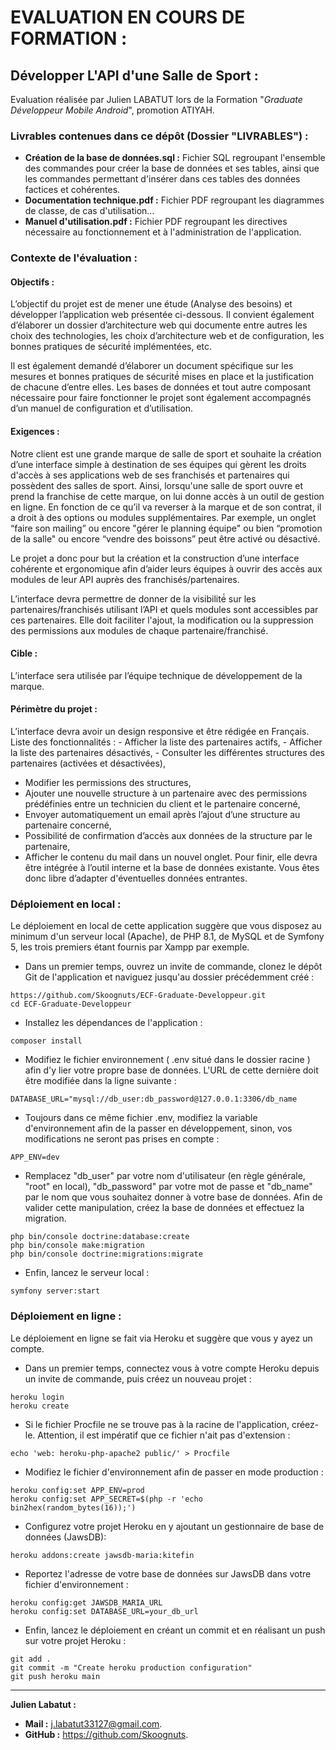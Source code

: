 # EVALUATION EN COURS DE FORMATION :
## Développer L'API d'une Salle de Sport :

Evaluation réalisée par Julien LABATUT lors de la Formation "*Graduate Développeur Mobile Android*", promotion ATIYAH. 

### Livrables contenues dans ce dépôt (Dossier "LIVRABLES") :
- **Création de la base de données.sql :** Fichier SQL regroupant l'ensemble des commandes pour créer la base de données et ses tables, ainsi que les commandes permettant d'insérer dans ces tables des données factices et cohérentes.
- **Documentation technique.pdf :** Fichier PDF regroupant les diagrammes de classe, de cas d'utilisation...
- **Manuel d'utilisation.pdf :** Fichier PDF regroupant les directives nécessaire au fonctionnement et à l'administration de l'application.

### Contexte de l'évaluation :

#### Objectifs :

L’objectif du projet est de mener une étude (Analyse des besoins) et développer l’application web présentée ci-dessous. Il convient également d’élaborer un dossier d’architecture web qui documente entre autres les choix des technologies, les choix d’architecture web et de configuration, les bonnes pratiques de sécurité́ implémentées, etc.

Il est également demandé d’élaborer un document spécifique sur les mesures et bonnes pratiques de sécurité́ mises en place et la justification de chacune d’entre elles. Les bases de données et tout autre composant nécessaire pour faire fonctionner le projet sont également accompagnés d’un manuel de configuration et d’utilisation.

#### Exigences :

Notre client est une grande marque de salle de sport et souhaite la création d’une interface simple à destination de ses équipes qui gèrent les droits d'accès à ses applications web de ses franchisés et partenaires qui possèdent des salles de sport. Ainsi, lorsqu'une salle de sport ouvre et prend la franchise de cette marque, on lui donne accès à un outil de gestion en ligne. En fonction de ce qu’il va reverser à la marque et de son contrat, il a droit à des options ou modules supplémentaires. Par exemple, un onglet “faire son mailing” ou encore "gérer le planning équipe" ou bien “promotion de la salle" ou encore “vendre des boissons” peut être activé ou désactivé.

Le projet a donc pour but la création et la construction d’une interface cohérente et ergonomique afin d’aider leurs équipes à ouvrir des accès aux modules de leur API auprès des franchisés/partenaires.

L’interface devra permettre de donner de la visibilité́ sur les partenaires/franchisés utilisant l’API et quels modules sont accessibles par ces partenaires. Elle doit faciliter l'ajout, la modification ou la suppression des permissions aux modules de chaque partenaire/franchisé.

#### Cible :

L’interface sera utilisée par l’équipe technique de développement de la marque.

#### Périmètre du projet :

L’interface devra avoir un design responsive et être rédigée en Français. Liste des fonctionnalités : - Afficher la liste des partenaires actifs, - Afficher la liste des partenaires désactivés, - Consulter les différentes structures des partenaires (activées et désactivées),
- Modifier les permissions des structures,
- Ajouter une nouvelle structure à un partenaire avec des permissions prédéfinies entre un technicien du client et le partenaire concerné,
- Envoyer automatiquement un email après l’ajout d’une structure au partenaire concerné,
- Possibilité de confirmation d’accès aux données de la structure par le partenaire,
- Afficher le contenu du mail dans un nouvel onglet.
Pour finir, elle devra être intégrée à l’outil interne et la base de données existante. Vous êtes donc libre d’adapter d'éventuelles données entrantes.

### Déploiement en local :
Le déploiement en local de cette application suggère que vous disposez au minimum d'un serveur local (Apache), de PHP 8.1, de MySQL et de Symfony 5, les trois premiers étant fournis par Xampp par exemple.

 - Dans un premier temps, ouvrez un invite de commande, clonez le dépôt Git de l'application et naviguez jusqu'au dossier précédemment créé :
```
https://github.com/Skoognuts/ECF-Graduate-Developpeur.git
cd ECF-Graduate-Developpeur
```
 - Installez les dépendances de l'application :
```
composer install
```
 - Modifiez le fichier environnement ( .env situé dans le dossier racine ) afin d'y lier votre propre base de données. L'URL de cette dernière doit être modifiée dans la ligne suivante :
 ```
DATABASE_URL="mysql://db_user:db_password@127.0.0.1:3306/db_name
```
 - Toujours dans ce même fichier .env, modifiez la variable d'environnement afin de la passer en développement, sinon, vos modifications ne seront pas prises en compte :
```
APP_ENV=dev
```
 - Remplacez "db_user" par votre nom d'utilisateur (en règle générale, "root" en local), "db_password" par votre mot de passe et "db_name" par le nom que vous souhaitez donner à votre base de données. Afin de valider cette manipulation, créez la base de données et effectuez la migration.
```
php bin/console doctrine:database:create
php bin/console make:migration
php bin/console doctrine:migrations:migrate
```
 - Enfin, lancez le serveur local :
```
symfony server:start
```
### Déploiement en ligne :
Le déploiement en ligne se fait via Heroku et suggère que vous y ayez un compte.
 - Dans un premier temps, connectez vous à votre compte Heroku depuis un invite de commande, puis créez un nouveau projet :
```
heroku login
heroku create
```
- Si le fichier Procfile ne se trouve pas à la racine de l'application, créez-le. Attention, il est impératif que ce fichier n'ait pas d'extension :
```
echo 'web: heroku-php-apache2 public/' > Procfile
```
- Modifiez le fichier d'environnement afin de passer en mode production :
```
heroku config:set APP_ENV=prod
heroku config:set APP_SECRET=$(php -r 'echo bin2hex(random_bytes(16));')
``` 
- Configurez votre projet Heroku en y ajoutant un gestionnaire de base de données (JawsDB):
```
heroku addons:create jawsdb-maria:kitefin
```
- Reportez l'adresse de votre base de données sur JawsDB dans votre fichier d'environnement :
```
heroku config:get JAWSDB_MARIA_URL
heroku config:set DATABASE_URL=your_db_url
```
- Enfin, lancez le déploiement en créant un commit et en réalisant un push sur votre projet Heroku :
```
git add .
git commit -m "Create heroku production configuration"
git push heroku main
```
---

**Julien Labatut :**
- **Mail :** j.labatut33127@gmail.com.
- **GitHub :** https://github.com/Skoognuts.